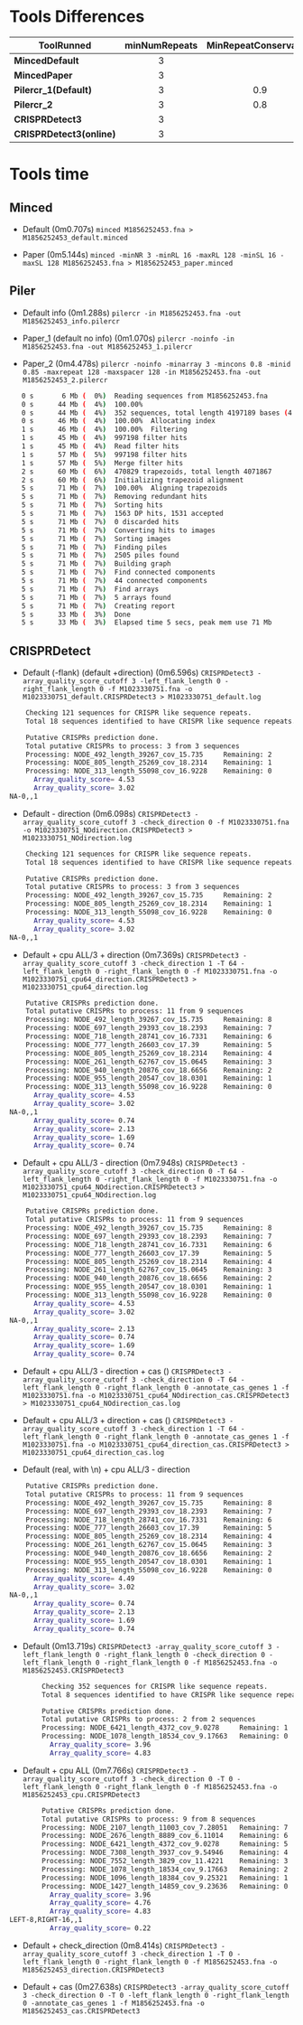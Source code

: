 # Tools Differences

| **ToolRunned** | **minNumRepeats** | **MinRepeatConservation** | **minRepeatLenght** | **maxRepeatLenght** | **minSpacerLength** | **maxSpacerLength** | **searchWL** | **MinLocalAlignmentLength** | **MinLocalAlignIdentity** | **min/max_repeatLenRatio** | **min/max_spacerLenRatio** | **** |
|---|:---:|:---:|:---:|:---:|:---:|:---:|:---:|:---:|:---:|:---:|:---:|:---:|
| **MincedDefault** | 3 |  | 23 | 47 | 26 | 50 | 8 |  |  |  |  |  |
| **MincedPaper** | 3 |  | 16 | 128 | 16 | 128 | 8 |  |  |  |  |  |
| **Pilercr_1(Default)** | 3 | 0.9 | 16 | 64 | 8 | 64 |  | 16 | 0.94 | 0.9 | 0.75 |  |
| **Pilercr_2** | 3 | 0.8 | 16 | 128 | 8 | 128 |  | 16 | 0.85 | 0.9 | 0.75 |  |
| **CRISPRDetect3** | 3 |  | 23 |  |  | 125 (500) | 11 |  |  |  |  |  |
| **CRISPRDetect3(online)** | 3 |  | 11 |  |  | 125 | 11 |  |  |  |  |  |


# Tools time

## Minced
- Default (0m0.707s)
`minced M1856252453.fna > M1856252453_default.minced`

- Paper (0m5.144s)
`minced -minNR 3 -minRL 16 -maxRL 128 -minSL 16 -maxSL 128 M1856252453.fna > M1856252453_paper.minced`


## Piler
- Default info (0m1.288s)
`pilercr -in M1856252453.fna -out M1856252453_info.pilercr`

- Paper_1 (default no info) (0m1.070s)
`pilercr -noinfo -in M1856252453.fna -out M1856252453_1.pilercr`

- Paper_2 (0m4.478s)
`pilercr -noinfo -minarray 3 -mincons 0.8 -minid 0.85 -maxrepeat 128 -maxspacer 128 -in M1856252453.fna -out M1856252453_2.pilercr`
```sh
   0 s       6 Mb (  0%)  Reading sequences from M1856252453.fna
   0 s      44 Mb (  4%)  100.00%  
   0 s      44 Mb (  4%)  352 sequences, total length 4197189 bases (4 Mb)
   0 s      46 Mb (  4%)  100.00%  Allocating index
   1 s      46 Mb (  4%)  100.00%  Filtering
   1 s      45 Mb (  4%)  997198 filter hits
   1 s      45 Mb (  4%)  Read filter hits
   1 s      57 Mb (  5%)  997198 filter hits
   1 s      57 Mb (  5%)  Merge filter hits
   2 s      60 Mb (  6%)  470829 trapezoids, total length 4071867
   2 s      60 Mb (  6%)  Initializing trapezoid alignment
   5 s      71 Mb (  7%)  100.00%  Aligning trapezoids
   5 s      71 Mb (  7%)  Removing redundant hits
   5 s      71 Mb (  7%)  Sorting hits
   5 s      71 Mb (  7%)  1563 DP hits, 1531 accepted
   5 s      71 Mb (  7%)  0 discarded hits
   5 s      71 Mb (  7%)  Converting hits to images
   5 s      71 Mb (  7%)  Sorting images
   5 s      71 Mb (  7%)  Finding piles
   5 s      71 Mb (  7%)  2505 piles found
   5 s      71 Mb (  7%)  Building graph
   5 s      71 Mb (  7%)  Find connected components
   5 s      71 Mb (  7%)  44 connected components
   5 s      71 Mb (  7%)  Find arrays
   5 s      71 Mb (  7%)  5 arrays found
   5 s      71 Mb (  7%)  Creating report
   5 s      33 Mb (  3%)  Done
   5 s      33 Mb (  3%)  Elapsed time 5 secs, peak mem use 71 Mb
```


## CRISPRDetect

- Default (-flank) (default +direction) (0m6.596s)
`CRISPRDetect3 -array_quality_score_cutoff 3 -left_flank_length 0 -right_flank_length 0 -f M1023330751.fna -o M1023330751_default.CRISPRDetect3 > M1023330751_default.log`
```sh
	Checking 121 sequences for CRISPR like sequence repeats.
	Total 18 sequences identified to have CRISPR like sequence repeats.

	Putative CRISPRs prediction done.
	Total putative CRISPRs to process: 3 from 3 sequences
	Processing: NODE_492_length_39267_cov_15.735 	 Remaining: 2
	Processing: NODE_805_length_25269_cov_18.2314 	 Remaining: 1
	Processing: NODE_313_length_55098_cov_16.9228 	 Remaining: 0
	  Array_quality_score= 4.53
	  Array_quality_score= 3.02
NA-0,,1
```

- Default - direction (0m6.098s)
`CRISPRDetect3 -array_quality_score_cutoff 3 -check_direction 0 -f M1023330751.fna -o M1023330751_NOdirection.CRISPRDetect3 > M1023330751_NOdirection.log`
```sh
	Checking 121 sequences for CRISPR like sequence repeats.
	Total 18 sequences identified to have CRISPR like sequence repeats.

	Putative CRISPRs prediction done.
	Total putative CRISPRs to process: 3 from 3 sequences
	Processing: NODE_492_length_39267_cov_15.735 	 Remaining: 2
	Processing: NODE_805_length_25269_cov_18.2314 	 Remaining: 1
	Processing: NODE_313_length_55098_cov_16.9228 	 Remaining: 0
	  Array_quality_score= 4.53
	  Array_quality_score= 3.02
NA-0,,1
```

- Default + cpu ALL/3 + direction (0m7.369s)
`CRISPRDetect3 -array_quality_score_cutoff 3 -check_direction 1 -T 64 -left_flank_length 0 -right_flank_length 0 -f M1023330751.fna -o M1023330751_cpu64_direction.CRISPRDetect3 > M1023330751_cpu64_direction.log`
```sh
	Putative CRISPRs prediction done.
	Total putative CRISPRs to process: 11 from 9 sequences
	Processing: NODE_492_length_39267_cov_15.735 	 Remaining: 8
	Processing: NODE_697_length_29393_cov_18.2393 	 Remaining: 7
	Processing: NODE_718_length_28741_cov_16.7331 	 Remaining: 6
	Processing: NODE_777_length_26603_cov_17.39 	 Remaining: 5
	Processing: NODE_805_length_25269_cov_18.2314 	 Remaining: 4
	Processing: NODE_261_length_62767_cov_15.0645 	 Remaining: 3
	Processing: NODE_940_length_20876_cov_18.6656 	 Remaining: 2
	Processing: NODE_955_length_20547_cov_18.0301 	 Remaining: 1
	Processing: NODE_313_length_55098_cov_16.9228 	 Remaining: 0
	  Array_quality_score= 4.53
	  Array_quality_score= 3.02
NA-0,,1
	  Array_quality_score= 0.74
	  Array_quality_score= 2.13
	  Array_quality_score= 1.69
	  Array_quality_score= 0.74
```

- Default + cpu ALL/3 - direction (0m7.948s)
`CRISPRDetect3 -array_quality_score_cutoff 3 -check_direction 0 -T 64 -left_flank_length 0 -right_flank_length 0 -f M1023330751.fna -o M1023330751_cpu64_NOdirection.CRISPRDetect3 > M1023330751_cpu64_NOdirection.log`
```sh
	Putative CRISPRs prediction done.
	Total putative CRISPRs to process: 11 from 9 sequences
	Processing: NODE_492_length_39267_cov_15.735 	 Remaining: 8
	Processing: NODE_697_length_29393_cov_18.2393 	 Remaining: 7
	Processing: NODE_718_length_28741_cov_16.7331 	 Remaining: 6
	Processing: NODE_777_length_26603_cov_17.39 	 Remaining: 5
	Processing: NODE_805_length_25269_cov_18.2314 	 Remaining: 4
	Processing: NODE_261_length_62767_cov_15.0645 	 Remaining: 3
	Processing: NODE_940_length_20876_cov_18.6656 	 Remaining: 2
	Processing: NODE_955_length_20547_cov_18.0301 	 Remaining: 1
	Processing: NODE_313_length_55098_cov_16.9228 	 Remaining: 0
	  Array_quality_score= 4.53
	  Array_quality_score= 3.02
NA-0,,1
	  Array_quality_score= 2.13
	  Array_quality_score= 0.74
	  Array_quality_score= 1.69
	  Array_quality_score= 0.74
```

- Default + cpu ALL/3 - direction + cas ()
`CRISPRDetect3 -array_quality_score_cutoff 3 -check_direction 0 -T 64 -left_flank_length 0 -right_flank_length 0 -annotate_cas_genes 1 -f M1023330751.fna -o M1023330751_cpu64_NOdirection_cas.CRISPRDetect3 > M1023330751_cpu64_NOdirection_cas.log`

- Default + cpu ALL/3 + direction + cas ()
`CRISPRDetect3 -array_quality_score_cutoff 3 -check_direction 1 -T 64 -left_flank_length 0 -right_flank_length 0 -annotate_cas_genes 1 -f M1023330751.fna -o M1023330751_cpu64_direction_cas.CRISPRDetect3 > M1023330751_cpu64_direction_cas.log`

- Default (real, with \n) + cpu ALL/3 - direction
```sh
	Putative CRISPRs prediction done.
	Total putative CRISPRs to process: 11 from 9 sequences
	Processing: NODE_492_length_39267_cov_15.735 	 Remaining: 8
	Processing: NODE_697_length_29393_cov_18.2393 	 Remaining: 7
	Processing: NODE_718_length_28741_cov_16.7331 	 Remaining: 6
	Processing: NODE_777_length_26603_cov_17.39 	 Remaining: 5
	Processing: NODE_805_length_25269_cov_18.2314 	 Remaining: 4
	Processing: NODE_261_length_62767_cov_15.0645 	 Remaining: 3
	Processing: NODE_940_length_20876_cov_18.6656 	 Remaining: 2
	Processing: NODE_955_length_20547_cov_18.0301 	 Remaining: 1
	Processing: NODE_313_length_55098_cov_16.9228 	 Remaining: 0
	  Array_quality_score= 4.49
	  Array_quality_score= 3.02
NA-0,,1
	  Array_quality_score= 0.74
	  Array_quality_score= 2.13
	  Array_quality_score= 1.69
	  Array_quality_score= 0.74
```





- Default (0m13.719s)
`CRISPRDetect3 -array_quality_score_cutoff 3 -left_flank_length 0 -right_flank_length 0 -check_direction 0 -left_flank_length 0 -right_flank_length 0 -f M1856252453.fna -o M1856252453.CRISPRDetect3`
```sh
        Checking 352 sequences for CRISPR like sequence repeats.
        Total 8 sequences identified to have CRISPR like sequence repeats.

        Putative CRISPRs prediction done.
        Total putative CRISPRs to process: 2 from 2 sequences
        Processing: NODE_6421_length_4372_cov_9.0278     Remaining: 1
        Processing: NODE_1078_length_18534_cov_9.17663   Remaining: 0
          Array_quality_score= 3.96
          Array_quality_score= 4.83
```

- Default + cpu ALL (0m7.766s)
`CRISPRDetect3 -array_quality_score_cutoff 3 -check_direction 0 -T 0 -left_flank_length 0 -right_flank_length 0 -f M1856252453.fna -o M1856252453_cpu.CRISPRDetect3`
```sh
        Putative CRISPRs prediction done.
        Total putative CRISPRs to process: 9 from 8 sequences
        Processing: NODE_2107_length_11003_cov_7.28051   Remaining: 7
        Processing: NODE_2676_length_8889_cov_6.11014    Remaining: 6
        Processing: NODE_6421_length_4372_cov_9.0278     Remaining: 5
        Processing: NODE_7308_length_3937_cov_9.54946    Remaining: 4
        Processing: NODE_7552_length_3829_cov_11.4221    Remaining: 3
        Processing: NODE_1078_length_18534_cov_9.17663   Remaining: 2
        Processing: NODE_1096_length_18384_cov_9.25321   Remaining: 1
        Processing: NODE_1427_length_14859_cov_9.23636   Remaining: 0
          Array_quality_score= 3.96
          Array_quality_score= 4.76
          Array_quality_score= 4.83
LEFT-8,RIGHT-16,,1
          Array_quality_score= 0.22
```

- Default + check_direction (0m8.414s)
`CRISPRDetect3 -array_quality_score_cutoff 3 -check_direction 1 -T 0 -left_flank_length 0 -right_flank_length 0 -f M1856252453.fna -o M1856252453_direction.CRISPRDetect3`

- Default + cas (0m27.638s)
`CRISPRDetect3 -array_quality_score_cutoff 3 -check_direction 0 -T 0 -left_flank_length 0 -right_flank_length 0 -annotate_cas_genes 1 -f M1856252453.fna -o M1856252453_cas.CRISPRDetect3`

